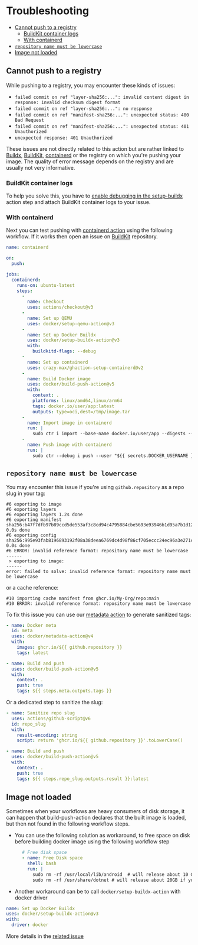 # Troubleshooting

* [Cannot push to a registry](#cannot-push-to-a-registry)
  * [BuildKit container logs](#buildkit-container-logs)
  * [With containerd](#with-containerd)
* [`repository name must be lowercase`](#repository-name-must-be-lowercase)
* [Image not loaded](#image-not-loaded)

## Cannot push to a registry

While pushing to a registry, you may encounter these kinds of issues:

* `failed commit on ref "layer-sha256:...": invalid content digest in response: invalid checksum digest format`
* `failed commit on ref "layer-sha256:...": no response`
* `failed commit on ref "manifest-sha256:...": unexpected status: 400 Bad Request`
* `failed commit on ref "manifest-sha256:...": unexpected status: 401 Unauthorized`
* `unexpected response: 401 Unauthorized`

These issues are not directly related to this action but are rather linked to
[Buildx](https://github.com/docker/buildx), [BuildKit](https://github.com/moby/buildkit),
[containerd](https://github.com/containerd/containerd) or the registry on which
you're pushing your image. The quality of error message depends on the registry
and are usually not very informative.

### BuildKit container logs

To help you solve this, you have to [enable debugging in the setup-buildx](https://github.com/docker/setup-buildx-action#buildkit-container-logs)
action step and attach BuildKit container logs to your issue.

### With containerd

Next you can test pushing with [containerd action](https://github.com/crazy-max/ghaction-setup-containerd)
using the following workflow. If it works then open an issue on [BuildKit](https://github.com/moby/buildkit)
repository.

```yaml
name: containerd

on:
  push:

jobs:
  containerd:
    runs-on: ubuntu-latest
    steps:
      -
        name: Checkout
        uses: actions/checkout@v3
      -
        name: Set up QEMU
        uses: docker/setup-qemu-action@v3
      -
        name: Set up Docker Buildx
        uses: docker/setup-buildx-action@v3
        with:
          buildkitd-flags: --debug
      -
        name: Set up containerd
        uses: crazy-max/ghaction-setup-containerd@v2
      -
        name: Build Docker image
        uses: docker/build-push-action@v5
        with:
          context: .
          platforms: linux/amd64,linux/arm64
          tags: docker.io/user/app:latest
          outputs: type=oci,dest=/tmp/image.tar
      -
        name: Import image in containerd
        run: |
          sudo ctr i import --base-name docker.io/user/app --digests --all-platforms /tmp/image.tar
      -
        name: Push image with containerd
        run: |
          sudo ctr --debug i push --user "${{ secrets.DOCKER_USERNAME }}:${{ secrets.DOCKER_PASSWORD }}" docker.io/user/app:latest
```

## `repository name must be lowercase`

You may encounter this issue if you're using `github.repository` as a repo slug
in your tag:

```
#6 exporting to image
#6 exporting layers
#6 exporting layers 1.2s done
#6 exporting manifest sha256:b47f7dfb97b89ccd5de553af3c8cd94c4795884cbe5693e93946b1d95a7b1d12 0.0s done
#6 exporting config sha256:995e93fab8196893192f08a38deea6769dc4d98f86cf705eccc24ec96a3e271c 0.0s done
#6 ERROR: invalid reference format: repository name must be lowercase
------
 > exporting to image:
------
error: failed to solve: invalid reference format: repository name must be lowercase
```

or a cache reference:

```
#10 importing cache manifest from ghcr.io/My-Org/repo:main
#10 ERROR: invalid reference format: repository name must be lowercase
```

To fix this issue you can use our [metadata action](https://github.com/docker/metadata-action)
to generate sanitized tags:

```yaml
- name: Docker meta
  id: meta
  uses: docker/metadata-action@v4
  with:
    images: ghcr.io/${{ github.repository }}
    tags: latest

- name: Build and push
  uses: docker/build-push-action@v5
  with:
    context: .
    push: true
    tags: ${{ steps.meta.outputs.tags }}
```

Or a dedicated step to sanitize the slug:

```yaml
- name: Sanitize repo slug
  uses: actions/github-script@v6
  id: repo_slug
  with:
    result-encoding: string
    script: return 'ghcr.io/${{ github.repository }}'.toLowerCase()

- name: Build and push
  uses: docker/build-push-action@v5
  with:
    context: .
    push: true
    tags: ${{ steps.repo_slug.outputs.result }}:latest
```

## Image not loaded

Sometimes when your workflows are heavy consumers of disk storage, it can happen that build-push-action declares that the built image is loaded, but then not found in the following workflow steps.

- You can use the following solution as workaround, to free space on disk before building docker image using the following workflow step

```yaml
      # Free disk space
      - name: Free Disk space
        shell: bash
        run: |
          sudo rm -rf /usr/local/lib/android  # will release about 10 GB if you don't need Android
          sudo rm -rf /usr/share/dotnet # will release about 20GB if you don't need .NET
```

- Another workaround can be to call `docker/setup-buildx-action` with docker driver

```yaml
name: Set up Docker Buildx
uses: docker/setup-buildx-action@v3
with:
  driver: docker
```

More details in the [related issue](https://github.com/docker/build-push-action/issues/321)

